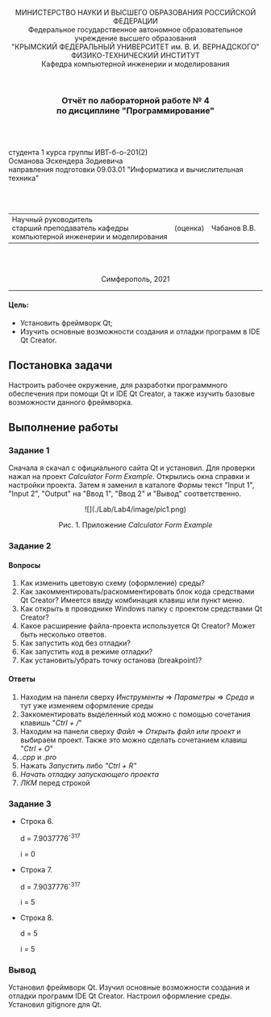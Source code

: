 <p align="center">МИНИСТЕРСТВО НАУКИ  И ВЫСШЕГО ОБРАЗОВАНИЯ РОССИЙСКОЙ ФЕДЕРАЦИИ<br>
Федеральное государственное автономное образовательное учреждение высшего образования<br>
"КРЫМСКИЙ ФЕДЕРАЛЬНЫЙ УНИВЕРСИТЕТ им. В. И. ВЕРНАДСКОГО"<br>
ФИЗИКО-ТЕХНИЧЕСКИЙ ИНСТИТУТ<br>
Кафедра компьютерной инженерии и моделирования</p>
<br>
<h3 align="center">Отчёт по лабораторной работе № 4<br> по дисциплине "Программирование"</h3>
<br><br>
<p>студента 1 курса группы ИВТ-б-о-201(2)<br>
Османова Эскендера Зодиевича<br>
направления подготовки 09.03.01 "Информатика и вычислительная техника"</p>
<br><br>
<table>
<tr><td>Научный руководитель<br> старший преподаватель кафедры<br> компьютерной инженерии и моделирования</td>
<td>(оценка)</td>
<td>Чабанов В.В.</td>
</tr>
</table>
<br><br>
<p align="center">Симферополь, 2021</p>
<hr>

<h4>Цель:</h4>
<ul>
<li>Установить фреймворк Qt;</li>
<li>Изучить основные возможности создания и отладки программ в IDE Qt Creator.</li>
</ul>
<h2>Постановка задачи</h2>
Настроить рабочее окружение, для разработки программного обеспечения при помощи Qt и IDE Qt Creator, а также изучить базовые возможности данного фреймворка.

<h2>Выполнение работы</h2>
<h3>Задание 1</h3>
Сначала я скачал с официального сайта Qt и установил. Для проверки нажал на проект <i>Calculator Form Example</i>. Открылись окна справки и настройки проекта.
Затем я заменил в каталоге <i>Формы</i> текст "Input 1", "Input 2", "Output" на "Ввод 1", "Ввод 2" и "Вывод" соответственно.
<p align="center">![](./Lab/Lab4/image/pic1.png)</p>
<p align="center">Рис. 1. Приложение <i>Calculator Form Example</i></p>

<h3>Задание 2</h3>
<h4>Вопросы</h4>
<ol>
<li>Как изменить цветовую схему (оформление) среды?</li>
<li>Как закомментировать/раскомментировать блок кода средствами Qt Creator? Имеется ввиду комбинация клавиш или пункт меню.</li>
<li>Как открыть в проводнике Windows папку с проектом средствами Qt Creator?</li>
<li>Какое расширение файла-проекта используется Qt Creator? Может быть несколько ответов.</li>
<li>Как запустить код без отладки?</li>
<li>Как запустить код в режиме отладки?
</li>
<li>Как установить/убрать точку останова (breakpoint)?</li>
</ol>

<h4>Ответы</h4>
<ol>
<li>Находим на панели сверху <i>Инструменты</i> &#8658; <i>Параметры</i> &#8658; <i>Среда</i> и тут уже изменяем оформление среды</li>
<li>Заккоментировать выделенный код можно с помощью сочетания клавишь "<i>Ctrl + /</i>"</li>
<li>Находим на панели сверху <i>Файл</i> &#8658; <i>Открыть файл или проект</i> и выбираем проект. Также это можно сделать сочетанием клавиш "<i>Ctrl + O</i>"</li>
<li><i>.cpp</i> и <i>.pro</i></li>
<li> Нажать <i>Запустить</i> либо <i>"Ctrl + R"</i></li>
<li><i>Начать отладку запускающего проекта</i></li>
<li><i>ЛКМ</i> перед строкой</li>
</ol>

<h3>Задание 3</h3>
<ul>
<li>Строка 6.

d = 7.9037776<sup>-317</sup>

i = 0</li>
<li>Строка 7.

d = 7.9037776<sup>-317</sup>

i = 5</li>
<li>Строка 8.

d = 5

i = 5</li>
</ul>

<h3>Вывод</h3>
Установил фреймворк Qt. Изучил основные возможности создания и отладки программ IDE Qt Creator. Настроил оформление среды. Установил gitignore для Qt.